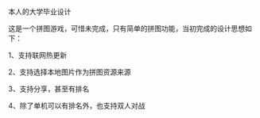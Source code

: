 本人的大学毕业设计

这是一个拼图游戏，可惜未完成，只有简单的拼图功能，当初完成的设计思想如下：
> 
1、支持联网热更新
>
2、支持选择本地图片作为拼图资源来源
> 
3、支持分享，甚至有排名
> 
4、除了单机可以有排名外，也支持双人对战
